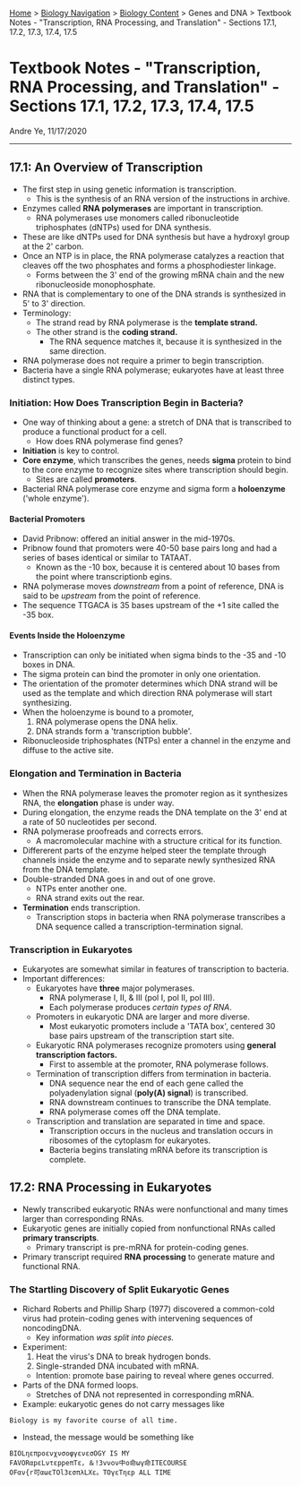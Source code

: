 [Home](https://andre-ye.github.io) > [Biology Navigation](https://andre-ye.github.io/biology/biology_navigation) > [Biology Content](https://andre-ye.github.io/biology/biology_navigation#biology-content) > Genes and DNA > Textbook Notes - "Transcription, RNA Processing, and Translation" - Sections 17.1, 17.2, 17.3, 17.4, 17.5

# Textbook Notes - "Transcription, RNA Processing, and Translation" - Sections 17.1, 17.2, 17.3, 17.4, 17.5
Andre Ye, 11/17/2020

---

## 17.1: An Overview of Transcription
- The first step in using genetic information is transcription.
  - This is the synthesis of an RNA version of the instructions in archive.
- Enzymes called **RNA polymerases** are important in transcription.
  - RNA polymerases use monomers called ribonucleotide triphosphates (dNTPs) used for DNA synthesis.
- These are like dNTPs used for DNA synthesis but have a hydroxyl group at the 2' carbon.
- Once an NTP is in place, the RNA polymerase catalyzes a reaction that cleaves off the two phosphates and forms a phosphodiester linkage.
  - Forms between the 3' end of the growing mRNA chain and the new ribonucleoside monophosphate.
- RNA that is complementary to one of the DNA strands is synthesized in 5' to 3' direction.
- Terminology:
  - The strand read by RNA polymerase is the **template strand.**
  - The other strand is the **coding strand.**
    - The RNA sequence matches it, because it is synthesized in the same direction.
- RNA polymerase does not require a primer to begin transcription.
- Bacteria have a single RNA polymerase; eukaryotes have at least three distinct types.

### Initiation: How Does Transcription Begin in Bacteria?
- One way of thinking about a gene: a stretch of DNA that is transcribed to produce a functional product for a cell.
  - How does RNA polymerase find genes?
- **Initiation** is key to control.
- **Core enzyme**, which transcribes the genes, needs **sigma** protein to bind to the core enzyme to recognize sites where transcription should begin.
  - Sites are called **promoters**.
- Bacterial RNA polymerase core enzyme and sigma form a **holoenzyme** ('whole enzyme').

#### Bacterial Promoters
- David Pribnow: offered an initial answer in the mid-1970s.
- Pribnow found that promoters were 40-50 base pairs long and had a series of bases identical or similar to TATAAT.
  - Known as the -10 box, because it is centered about 10 bases from the point where transcriptionb egins.
- RNA polymerase moves *downstream* from a point of reference, DNA is said to be *upstream* from the point of reference.
- The sequence TTGACA is 35 bases upstream of the +1 site called the -35 box.

#### Events Inside the Holoenzyme
- Transcription can only be initiated when sigma binds to the -35 and -10 boxes in DNA.
- The sigma protein can bind the promoter in only one orientation.
- The orientation of the promoter determines which DNA strand will be used as the template and which direction RNA polymerase will start synthesizing.
- When the holoenzyme is bound to a promoter,
  1. RNA polymerase opens the DNA helix.
  2. DNA strands form a 'transcription bubble'.
- Ribonucleoside triphosphates (NTPs) enter a channel in the enzyme and diffuse to the active site.

### Elongation and Termination in Bacteria
- When the RNA polymerase leaves the promoter region as it synthesizes RNA, the **elongation** phase is under way.
- During elongation, the enzyme reads the DNA template on the 3' end at a rate of 50 nucleotides per second.
- RNA polymerase proofreads and corrects errors.
  - A macromolecular machine with a structure critical for its function.
- Differerent parts of the enzyme helped steer the template through channels inside the enzyme and to separate newly synthesized RNA from the DNA template.
- Double-stranded DNA goes in and out of one grove.
  - NTPs enter another one.
  - RNA strand exits out the rear.
- **Termination** ends transcription.
  - Transcription stops in bacteria when RNA polymerase transcribes a DNA sequence called a transcription-termination signal.

### Transcription in Eukaryotes
- Eukaryotes are somewhat similar in features of transcription to bacteria.
- Important differences:
  - Eukaryotes have **three** major polymerases.
    - RNA polymerase I, II, & III (pol I, pol II, pol III).
    - Each polymerase produces *certain types of RNA*. 
  - Promoters in eukaryotic DNA are larger and  more diverse.
    - Most eukaryotic promoters include a 'TATA box', centered 30 base pairs upstream of the transcription start site.
  - Eukaryotic RNA polymerases recognize promoters using **general transcription factors.**
    - First to assemble at the promoter, RNA polymerase follows.
  - Termination of transcription differs from termination in bacteria.
    - DNA sequence near the end of each gene called the polyadenylation signal (**poly(A) signal**) is transcribed.
    - RNA downstream continues to transcribe the DNA template.
    - RNA polymerase comes off the DNA template.
  - Transcription and translation are separated in time and space. 
    - Transcription occurs in the nucleus and translation occurs in ribosomes of the cytoplasm for eukaryotes.
    - Bacteria begins translating mRNA before its transcription is complete.

## 17.2: RNA Processing in Eukaryotes
- Newly transcribed eukaryotic RNAs were nonfunctional and many times larger than corresponding RNAs.
- Eukaryotic genes are initially copied from nonfunctional RNAs called **primary transcripts**.
  - Primary transcript is pre-mRNA for protein-coding genes.
- Primary transcript required **RNA processing** to generate mature and functional RNA.

### The Startling Discovery of Split Eukaryotic Genes
- Richard Roberts and Phillip Sharp (1977) discovered a common-cold virus had protein-coding genes with intervening sequences of noncodingDNA.
  - Key information *was split into pieces.*
- Experiment:
  1. Heat the virus's DNA to break hydrogen bonds.
  2. Single-stranded DNA incubated with mRNA.
    - Intention: promote base pairing to reveal where genes occurred.
- Parts of the DNA formed loops.
  - Stretches of DNA not represented in corresponding mRNA.
- Example: eukaryotic genes do not carry messages like
```
Biology is my favorite course of all time.
```
- Instead, the message would be something like
```
BIOLηεπpoενχνσoφγενεσOGY IS MY
FAVORαpεLντεppeπTε，＆!3vνoν中o命ωγ命ITECOURSE
OFαν{r可αωεTOl3εσπλLXε。TOγεTηεp ALL TIME
```












